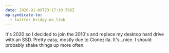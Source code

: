 ```yaml
---
date: 2020-01-09T23:17:10.566Z
mp-syndicate-to:
  - twitter_bridgy_no_link
---
```


It's 2020 so I decided to join the 2010's and replace my desktop hard drive with an SSD. Pretty easy, mostly due to Clonezilla.    It's...nice. I should probably shake things up more often.
